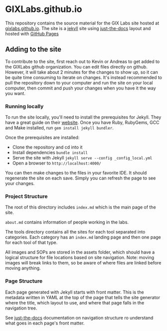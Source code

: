 # GIXLabs.github.io

This repository contains the source material for the GIX Labs site hosted at [gixlabs.github.io](https://gixlabs.github.io).
The site is a [jekyll](https://jekyllrb.com) site using [just-the-docs]() layout and hosted with [GitHub Pages]() 

## Adding to the site

To contribute to the site, first reach out to Kevin or Andreas to get added to the GIXLabs github organization.
You can edit files directly on github. However, it will take about 2 minutes for the changes to show up, so it can be quite time consuming to iterate on changes. 
It's instead recommended to pull the repository down to your computer and run the site on your local computer, then commit and push your changes when you have it the way you want.

### Running locally

To run the site locally, you'll need to install the prerequisites for Jekyll. 
They have a great guide on their [website](https://jekyllrb.com/docs/installation/). 
Once you have Ruby, RubyGems, GCC and Make installed, run `gem install jekyll bundler`.

Once the prerequisites are installed:

- Clone the repository and cd into it
- Install dependencies `bundle install`
- Serve the site with Jekyll `jekyll serve --config _config_local.yml` 
- Open a browser to `http://localhost:4000/`

You can then make changes to the files in your favorite IDE. 
It should regenerate the site on each save. 
Simply you can refresh the page to see your changes. 

### Project Structure

The root of this directory includes `index.md` which is the main page of the site. 

`about.md` contains information of people working in the labs.

The tools directory contains all the sites for each tool separated into categories. Each category has an `index.md` landing page and then one page for each tool of that type. 

All images and SOPs are stored in the assets folder, which should have a logical structure for file locations based on site navigation. Note: moving images will break links to them, so be aware of where files are linked before moving anything.

### Page Structure

Each page generated with Jekyll starts with front matter. 
This is the metadata written in YAML at the top of the page that tells the site generator where the title, which layout to use, and where that page falls in the navigation tree. 

See [just-the-docs](https://just-the-docs.github.io/just-the-docs/docs/navigation-structure/) documentation on navigation structure ro understand what goes in each page's front matter. 
